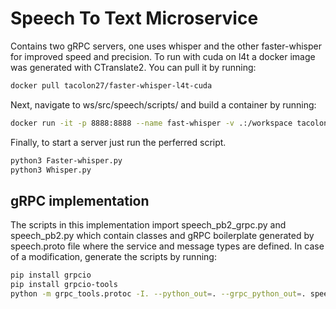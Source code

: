 # Speech To Text Microservice

Contains two gRPC servers, one uses whisper and the other faster-whisper for improved speed and precision. To run with cuda on l4t a docker image was generated with CTranslate2. You can pull it by running:

```bash
docker pull tacolon27/faster-whisper-l4t-cuda
```

Next, navigate to ws/src/speech/scripts/ and build a container by running:

```bash
docker run -it -p 8888:8888 --name fast-whisper -v .:/workspace tacolon27/faster-whisper-l4t-cuda
```

Finally, to start a server just run the perferred script.

```bash
python3 Faster-whisper.py
python3 Whisper.py
```

## gRPC implementation

The scripts in this implementation import speech_pb2_grpc.py and speech_pb2.py which contain classes and gRPC boilerplate generated by speech.proto file where the service and message types are defined. In case of a modification, generate the scripts by running:

```bash
pip install grpcio
pip install grpcio-tools
python -m grpc_tools.protoc -I. --python_out=. --grpc_python_out=. speech.proto
```